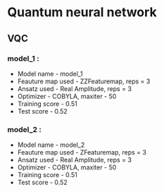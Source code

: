  # Quantum neural network 


## VQC

 ### model_1 :
 - Model name - model_1
 - Feauture map used - ZZFeaturemap, reps = 3
 - Ansatz used - Real Amplitude, reps = 3
 - Optimizer - COBYLA, maxiter - 50
 - Training score - 0.51
 - Test score - 0.52


 

 ### model_2 :
 - Model name - model_2
 - Feauture map used - ZFeaturemap, reps = 3
 - Ansatz used - Real Amplitude, reps = 3
 - Optimizer - COBYLA, maxiter - 50
 - Training score - 0.51
 - Test score - 0.52
